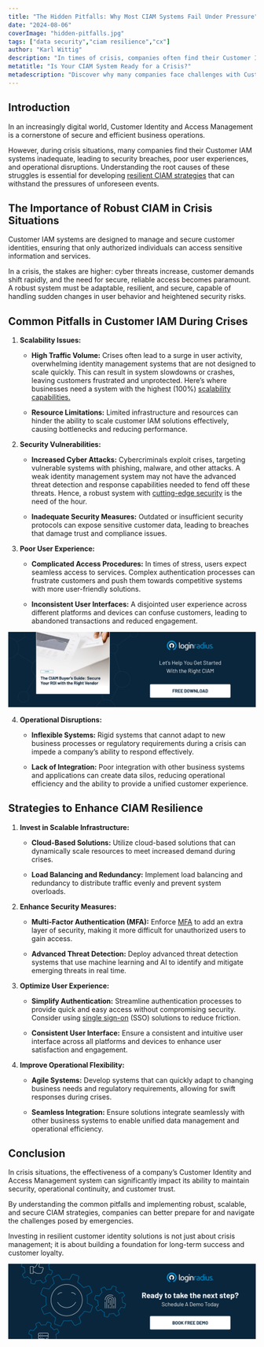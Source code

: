 ```yaml
---
title: "The Hidden Pitfalls: Why Most CIAM Systems Fail Under Pressure"
date: "2024-08-06"
coverImage: "hidden-pitfalls.jpg"
tags: ["data security","ciam resilience","cx"]
author: "Karl Wittig"
description: "In times of crisis, companies often find their Customer Identity and Access Management (CIAM) systems under immense pressure. This article explains the common reasons for CIAM failures during emergencies and offers actionable strategies to fortify these systems, ensuring robust security and seamless user experiences."
metatitle: "Is Your CIAM System Ready for a Crisis?"
metadescription: "Discover why many companies face challenges with Customer Identity and Access Management during crises, & explore strategies to enhance resilience and security."
---
```

## Introduction

In an increasingly digital world, Customer Identity and Access Management is a cornerstone of secure and efficient business operations. 

However, during crisis situations, many companies find their Customer IAM systems inadequate, leading to security breaches, poor user experiences, and operational disruptions. Understanding the root causes of these struggles is essential for developing [resilient CIAM strategies](https://www.loginradius.com/blog/identity/things-to-know-before-creating-ciam-strategy/) that can withstand the pressures of unforeseen events.

## The Importance of Robust CIAM in Crisis Situations

Customer IAM systems are designed to manage and secure customer identities, ensuring that only authorized individuals can access sensitive information and services. 

In a crisis, the stakes are higher: cyber threats increase, customer demands shift rapidly, and the need for secure, reliable access becomes paramount. A robust system must be adaptable, resilient, and secure, capable of handling sudden changes in user behavior and heightened security risks.

## Common Pitfalls in Customer IAM During Crises

1. **Scalability Issues:**
    
    * **High Traffic Volume:** Crises often lead to a surge in user activity, overwhelming identity management systems that are not designed to scale quickly. This can result in system slowdowns or crashes, leaving customers frustrated and unprotected. Here’s where businesses need a system with the highest (100%)  [scalability capabilities. ](https://www.loginradius.com/scalability/)
    
    * **Resource Limitations:** Limited infrastructure and resources can hinder the ability to scale customer IAM solutions effectively, causing bottlenecks and reducing performance.

2. **Security Vulnerabilities:**

    * **Increased Cyber Attacks:** Cybercriminals exploit crises, targeting vulnerable systems with phishing, malware, and other attacks. A weak identity management system may not have the advanced threat detection and response capabilities needed to fend off these threats. Hence, a robust system with [cutting-edge security](https://www.loginradius.com/security/) is the need of the hour. 

    * **Inadequate Security Measures:** Outdated or insufficient security protocols can expose sensitive customer data, leading to breaches that damage trust and compliance issues.

3. **Poor User Experience:**

    * **Complicated Access Procedures:** In times of stress, users expect seamless access to services. Complex authentication processes can frustrate customers and push them towards competitive systems with more user-friendly solutions.

    * **Inconsistent User Interfaces:** A disjointed user experience across different platforms and devices can confuse customers, leading to abandoned transactions and reduced engagement.

[![GD-ciam](GD-ciam.png)](https://www.loginradius.com/resource/guide/ciam-buyers-guide-secure-roi/)

4. **Operational Disruptions:**

    * **Inflexible Systems:** Rigid systems that cannot adapt to new business processes or regulatory requirements during a crisis can impede a company’s ability to respond effectively.

    * **Lack of Integration:** Poor integration with other business systems and applications can create data silos, reducing operational efficiency and the ability to provide a unified customer experience. 

## Strategies to Enhance CIAM Resilience

1. **Invest in Scalable Infrastructure:**

    * **Cloud-Based Solutions:** Utilize cloud-based solutions that can dynamically scale resources to meet increased demand during crises.

    * **Load Balancing and Redundancy:** Implement load balancing and redundancy to distribute traffic evenly and prevent system overloads.

2. **Enhance Security Measures:**

    * **Multi-Factor Authentication (MFA):** Enforce [MFA](https://www.loginradius.com/multi-factor-authentication/) to add an extra layer of security, making it more difficult for unauthorized users to gain access.

    * **Advanced Threat Detection:** Deploy advanced threat detection systems that use machine learning and AI to identify and mitigate emerging threats in real time.

3. **Optimize User Experience:**

    * **Simplify Authentication:** Streamline authentication processes to provide quick and easy access without compromising security. Consider using [single sign-on](https://www.loginradius.com/single-sign-on/) (SSO) solutions to reduce friction.

    * **Consistent User Interface:** Ensure a consistent and intuitive user interface across all platforms and devices to enhance user satisfaction and engagement.

4. **Improve Operational Flexibility:**

    * **Agile Systems:** Develop systems that can quickly adapt to changing business needs and regulatory requirements, allowing for swift responses during crises.

    * **Seamless Integration:** Ensure solutions integrate seamlessly with other business systems to enable unified data management and operational efficiency.

## Conclusion

In crisis situations, the effectiveness of a company’s Customer Identity and Access Management system can significantly impact its ability to maintain security, operational continuity, and customer trust. 

By understanding the common pitfalls and implementing robust, scalable, and secure CIAM strategies, companies can better prepare for and navigate the challenges posed by emergencies. 

Investing in resilient customer identity solutions is not just about crisis management; it is about building a foundation for long-term success and customer loyalty.

[![book-a-free-demo-loginradius](../../assets/book-a-demo-loginradius.png)](https://www.loginradius.com/book-a-demo/)